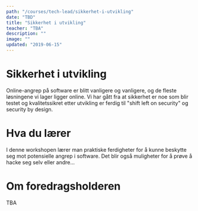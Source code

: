 ```yaml
---
path: "/courses/tech-lead/sikkerhet-i-utvikling"
date: "TBD"
title: "Sikkerhet i utvikling"
teacher: "TBA"
description: ""
image: ""
updated: "2019-06-15"
---
```


# Sikkerhet i utvikling
Online-angrep på software er blitt vanligere og vanligere, og de fleste løsningene vi lager ligger online. Vi har gått fra at sikkerhet er noe som blir testet og kvalitetssikret etter utvikling er ferdig til "shift left on security" og security by design. 

# Hva du lærer
I denne workshopen lærer man praktiske ferdigheter for å kunne beskytte seg mot potensielle angrep i software. Det blir også muligheter for å prøve å hacke seg selv eller andre...

# Om foredragsholderen
TBA